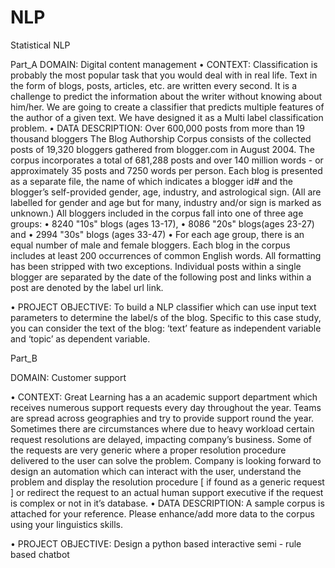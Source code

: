 # NLP
Statistical NLP 

Part_A
DOMAIN: Digital content management 
• CONTEXT: Classification is probably the most popular task that you would deal with in real life. Text in the form of blogs, posts, articles, etc. are written every second. It is a challenge to predict the information about the writer without knowing about him/her. We are going to create a classifier that predicts multiple features of the author of a given text. We have designed it as a Multi label classification problem. • DATA DESCRIPTION: Over 600,000 posts from more than 19 thousand bloggers The Blog Authorship Corpus consists of the collected posts of 19,320 bloggers gathered from blogger.com in August 2004. The corpus incorporates a total of 681,288 posts and over 140 million words - or approximately 35 posts and 7250 words per person. Each blog is presented as a separate file, the name of which indicates a blogger id# and the blogger’s self-provided gender, age, industry, and astrological sign. (All are labelled for gender and age but for many, industry and/or sign is marked as unknown.) All bloggers included in the corpus fall into one of three age groups: • 8240 "10s" blogs (ages 13-17), • 8086 "20s" blogs(ages 23-27) and • 2994 "30s" blogs (ages 33-47) • For each age group, there is an equal number of male and female bloggers. Each blog in the corpus includes at least 200 occurrences of common English words. All formatting has been stripped with two exceptions. Individual posts within a single blogger are separated by the date of the following post and links within a post are denoted by the label url link. 

• PROJECT OBJECTIVE: To build a NLP classifier which can use input text parameters to determine the label/s of the blog. Specific to this case study, you can consider the text of the blog: ‘text’ feature as independent variable and ‘topic’ as dependent variable. 

Part_B

DOMAIN: Customer support 

• CONTEXT: Great Learning has a an academic support department which receives numerous support requests every day throughout the year. Teams are spread across geographies and try to provide support round the year. Sometimes there are circumstances where due to heavy workload certain request resolutions are delayed, impacting company’s business. Some of the requests are very generic where a proper resolution procedure delivered to the user can solve the problem. Company is looking forward to design an automation which can interact with the user, understand the problem and display the resolution procedure [ if found as a generic request ] or redirect the request to an actual human support executive if the request is complex or not in it’s database. • DATA DESCRIPTION: A sample corpus is attached for your reference. Please enhance/add more data to the corpus using your linguistics skills.

• PROJECT OBJECTIVE: Design a python based interactive semi - rule based chatbot
